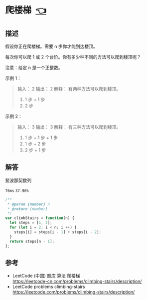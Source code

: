 # <a id="climbingStairs"></a>爬楼梯&nbsp;&nbsp;[:point_left:][readme.problemSet.algorithm.climbingStairs] #

## 描述 ##

假设你正在爬楼梯。需要 n 步你才能到达楼顶。

每次你可以爬 1 或 2 个台阶。你有多少种不同的方法可以爬到楼顶呢？

注意：给定 n 是一个正整数。

示例 1：

> 输入： 2
> 输出： 2
> 解释： 有两种方法可以爬到楼顶。
> 1. 1 步 + 1 步
> 1. 2 步

示例 2：

> 输入： 3
> 输出： 3
> 解释： 有三种方法可以爬到楼顶。
> 1. 1 步 + 1 步 + 1 步
> 1. 1 步 + 2 步
> 1. 2 步 + 1 步

## 解答 ##

斐波那契数列

`76ms` `37.96%`

```javascript
/**
 * @param {number} n
 * @return {number}
 */
var climbStairs = function(n) {
  let steps = [1, 2];
  for (let i = 2; i < n; i ++) {
    steps[i] = steps[i - 1] + steps[i - 2];
  }
  return steps[n - 1];
};
```

## 参考 ##

* LeetCode (中国) 题库 算法 爬楼梯  
  <https://leetcode-cn.com/problems/climbing-stairs/description/>
* LeetCode problems climbing-stairs  
  <https://leetcode.com/problems/climbing-stairs/description/>

<!-- 链接 开始 -->
[readme.problemSet.algorithm.climbingStairs]: ../../README.md#problemSet.algorithm.climbingStairs "README"
<!-- 链接 结束 -->